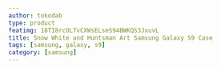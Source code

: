 ```yaml
---
author: tokodab
type: product
featimg: 18TI8rcOLTvCXWsELseS94BWKQS3JxuvL
title: Snow White and Huntsman Art Samsung Galaxy S9 Case
tags: [samsung, galaxy, s9]
category: [samsung]
---
```

